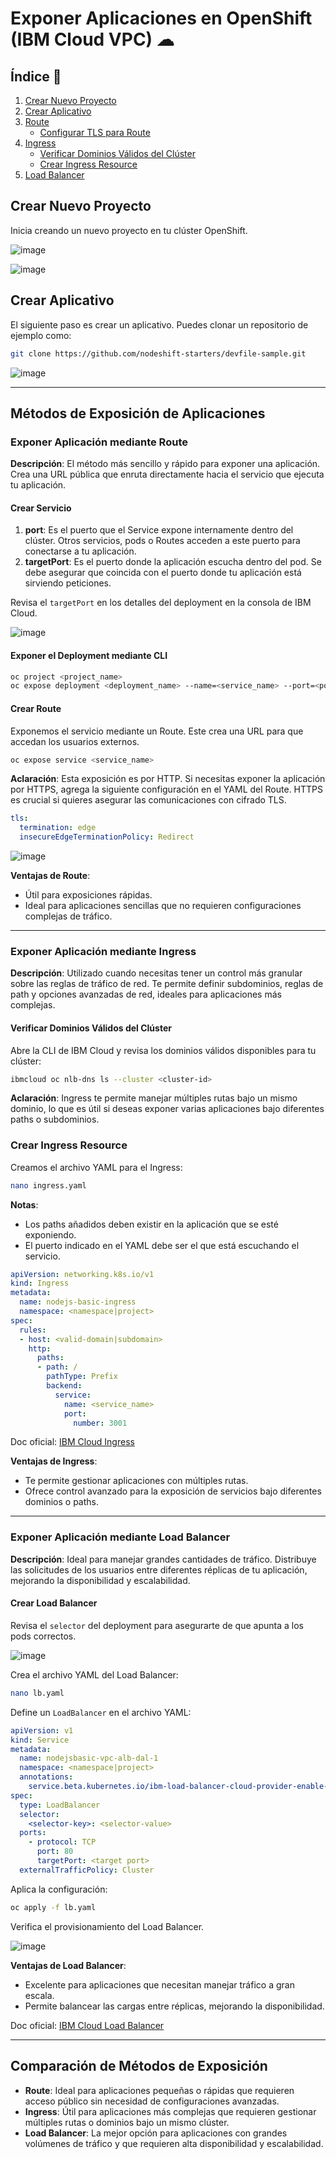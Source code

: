 # Exponer Aplicaciones en OpenShift (IBM Cloud VPC) ☁

## Índice  📰

1. [Crear Nuevo Proyecto](#crear-nuevo-proyecto)
2. [Crear Aplicativo](#crear-aplicativo)
3. [Route](#route)
   - [Configurar TLS para Route](#configurar-tls-para-route)
4. [Ingress](#ingress)
   - [Verificar Dominios Válidos del Clúster](#verificar-dominios-válidos-del-clúster)
   - [Crear Ingress Resource](#crear-ingress-resource)
5. [Load Balancer](#load-balancer)


## Crear Nuevo Proyecto

Inicia creando un nuevo proyecto en tu clúster OpenShift.

![image](https://github.com/user-attachments/assets/3b4422f8-316f-4d88-8adf-4a1e5d851c9b)

![image](https://github.com/user-attachments/assets/13647ab9-e83a-40b0-aac7-896b5f151574)

## Crear Aplicativo

El siguiente paso es crear un aplicativo. Puedes clonar un repositorio de ejemplo como:

```bash
git clone https://github.com/nodeshift-starters/devfile-sample.git
```

![image](https://github.com/user-attachments/assets/90de5d8b-7e65-4a2d-905c-e6ffdebb5002)

---

## Métodos de Exposición de Aplicaciones

### Exponer Aplicación mediante Route

**Descripción**: El método más sencillo y rápido para exponer una aplicación. Crea una URL pública que enruta directamente hacia el servicio que ejecuta tu aplicación.

#### Crear Servicio

1. **port**: Es el puerto que el Service expone internamente dentro del clúster. Otros servicios, pods o Routes acceden a este puerto para conectarse a tu aplicación.
2. **targetPort**: Es el puerto donde la aplicación escucha dentro del pod. Se debe asegurar que coincida con el puerto donde tu aplicación está sirviendo peticiones.

Revisa el `targetPort` en los detalles del deployment en la consola de IBM Cloud.

![image](https://github.com/user-attachments/assets/6e7c3932-f069-4f7c-af0a-24525513c817)

#### Exponer el Deployment mediante CLI

```bash
oc project <project_name>
oc expose deployment <deployment_name> --name=<service_name> --port=<port_number> --target-port=<target_port_number>
```

#### Crear Route

Exponemos el servicio mediante un Route. Este crea una URL para que accedan los usuarios externos.

```bash
oc expose service <service_name>
```

**Aclaración**: Esta exposición es por HTTP. Si necesitas exponer la aplicación por HTTPS, agrega la siguiente configuración en el YAML del Route. HTTPS es crucial si quieres asegurar las comunicaciones con cifrado TLS.

```yaml
tls:
  termination: edge
  insecureEdgeTerminationPolicy: Redirect
```

![image](https://github.com/user-attachments/assets/8d101169-d459-4269-9853-809db482770c)

**Ventajas de Route**:
- Útil para exposiciones rápidas.
- Ideal para aplicaciones sencillas que no requieren configuraciones complejas de tráfico.
  
---

### Exponer Aplicación mediante Ingress

**Descripción**: Utilizado cuando necesitas tener un control más granular sobre las reglas de tráfico de red. Te permite definir subdominios, reglas de path y opciones avanzadas de red, ideales para aplicaciones más complejas.

#### Verificar Dominios Válidos del Clúster

Abre la CLI de IBM Cloud y revisa los dominios válidos disponibles para tu clúster:

```bash
ibmcloud oc nlb-dns ls --cluster <cluster-id>
```

**Aclaración**: Ingress te permite manejar múltiples rutas bajo un mismo dominio, lo que es útil si deseas exponer varias aplicaciones bajo diferentes paths o subdominios.

### Crear Ingress Resource

Creamos el archivo YAML para el Ingress:

```bash
nano ingress.yaml
```

**Notas**:
- Los paths añadidos deben existir en la aplicación que se esté exponiendo.
- El puerto indicado en el YAML debe ser el que está escuchando el servicio.

```yaml
apiVersion: networking.k8s.io/v1
kind: Ingress
metadata:
  name: nodejs-basic-ingress
  namespace: <namespace|project>
spec:
  rules:
  - host: <valid-domain|subdomain>
    http:
      paths:
      - path: /
        pathType: Prefix
        backend:
          service:
            name: <service_name>
            port:
              number: 3001
```

Doc oficial: [IBM Cloud Ingress](https://cloud.ibm.com/docs/openshift?topic=openshift-ingress-public-expose)

**Ventajas de Ingress**:
- Te permite gestionar aplicaciones con múltiples rutas.
- Ofrece control avanzado para la exposición de servicios bajo diferentes dominios o paths.

---

### Exponer Aplicación mediante Load Balancer

**Descripción**: Ideal para manejar grandes cantidades de tráfico. Distribuye las solicitudes de los usuarios entre diferentes réplicas de tu aplicación, mejorando la disponibilidad y escalabilidad.

#### Crear Load Balancer

Revisa el `selector` del deployment para asegurarte de que apunta a los pods correctos.

![image](https://github.com/user-attachments/assets/2e04cbed-5125-47cf-9aaf-84d16c299ae6)

Crea el archivo YAML del Load Balancer:

```bash
nano lb.yaml
```

Define un `LoadBalancer` en el archivo YAML:

```yaml
apiVersion: v1
kind: Service
metadata:
  name: nodejsbasic-vpc-alb-dal-1
  namespace: <namespace|project>
  annotations:
    service.beta.kubernetes.io/ibm-load-balancer-cloud-provider-enable-features: '{"public": "true"}'
spec:
  type: LoadBalancer
  selector:
    <selector-key>: <selector-value>
  ports:
    - protocol: TCP
      port: 80      
      targetPort: <target port>  
  externalTrafficPolicy: Cluster 
```

Aplica la configuración:

```bash
oc apply -f lb.yaml
```

Verifica el provisionamiento del Load Balancer.

![image](https://github.com/user-attachments/assets/3db735e2-95aa-4ace-9819-0d00248cb368)

**Ventajas de Load Balancer**:
- Excelente para aplicaciones que necesitan manejar tráfico a gran escala.
- Permite balancear las cargas entre réplicas, mejorando la disponibilidad.
  
Doc oficial: [IBM Cloud Load Balancer](https://cloud.ibm.com/docs/openshift?topic=openshift-setup_vpc_alb)

---

## Comparación de Métodos de Exposición

- **Route**: Ideal para aplicaciones pequeñas o rápidas que requieren acceso público sin necesidad de configuraciones avanzadas.
- **Ingress**: Útil para aplicaciones más complejas que requieren gestionar múltiples rutas o dominios bajo un mismo clúster.
- **Load Balancer**: La mejor opción para aplicaciones con grandes volúmenes de tráfico y que requieren alta disponibilidad y escalabilidad.
